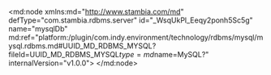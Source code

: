 <?xml version="1.0" encoding="UTF-8"?>
<md:node xmlns:md="http://www.stambia.com/md" defType="com.stambia.rdbms.server" id="_WsqUkPl_Eeqy2ponh5Sc5g" name="mysqlDb" md:ref="platform:/plugin/com.indy.environment/technology/rdbms/mysql/mysql.rdbms.md#UUID_MD_RDBMS_MYSQL?fileId=UUID_MD_RDBMS_MYSQL$type=md$name=MySQL?" internalVersion="v1.0.0">
  <attribute defType="com.stambia.rdbms.server.module" id="_Ws9PgPl_Eeqy2ponh5Sc5g" value="MySQL"/>
  <attribute defType="com.stambia.rdbms.server.user" id="_ejtwYPl_Eeqy2ponh5Sc5g" value="root"/>
  <attribute defType="com.stambia.rdbms.server.driver" id="_ejtwYfl_Eeqy2ponh5Sc5g" value="com.mysql.jdbc.Driver"/>
  <attribute defType="com.stambia.rdbms.server.designerAutoCommit" id="_ejtwYvl_Eeqy2ponh5Sc5g" value="true"/>
  <attribute defType="com.stambia.rdbms.server.password" id="_ejtwY_l_Eeqy2ponh5Sc5g" value="5B67D3A1BAFB90C3F13DF0089E35BE41"/>
  <attribute defType="com.stambia.rdbms.server.url" id="_ejtwZPl_Eeqy2ponh5Sc5g" value="jdbc:mysql://localhost:3306"/>
  <node defType="com.stambia.rdbms.schema" id="_WzJXEPl_Eeqy2ponh5Sc5g" name="mysql">
    <attribute defType="com.stambia.rdbms.schema.catalog.name" id="_Wz3IwPl_Eeqy2ponh5Sc5g" value="mysql"/>
    <attribute defType="com.stambia.rdbms.schema.rejectMask" id="_Wz3Iwfl_Eeqy2ponh5Sc5g" value="R_[targetName]"/>
    <attribute defType="com.stambia.rdbms.schema.loadMask" id="_Wz3Iwvl_Eeqy2ponh5Sc5g" value="L[number]_[targetName]"/>
    <attribute defType="com.stambia.rdbms.schema.integrationMask" id="_Wz3Iw_l_Eeqy2ponh5Sc5g" value="I_[targetName]"/>
  </node>
</md:node>